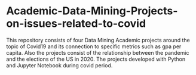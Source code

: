 # Academic-Data-Mining-Projects-on-issues-related-to-covid

This repository consists of four Data Mining Academic projects around the topic of Covid19 and its connection to specific metrics such as gpa per capita. Also the projects consist of the relationship between the pandemic and the elections of the US in 2020. The projects developed with Python and Jupyter Notebook during covid period. 
